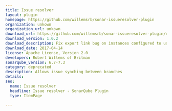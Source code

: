 ```yaml
---
title: Issue resolver
layout: plugin
homepage: https://github.com/willemsrb/sonar-issueresolver-plugin
organization: unkown
organization_url: unkown
download_url: https://github.com/willemsrb/sonar-issueresolver-plugin/releases/download/sonar-issueresolver-plugin-1.0.2/sonar-issueresolver-plugin-1.0.2.jar
download_version: 1.0.2
download_description: Fix export link bug on instances configured to use a context path
download_date: 2017-04-14
license: Apache License, Version 2.0
developers: Robert Willems of Brilman
sonarqube_version: 6.7-7.3
category: deprecated
description: Allows issue synching between branches
details: 
seo: 
  name: Issue resolver
  headline: Issue resolver - SonarQube Plugin
  type: ItemPage

---
```

